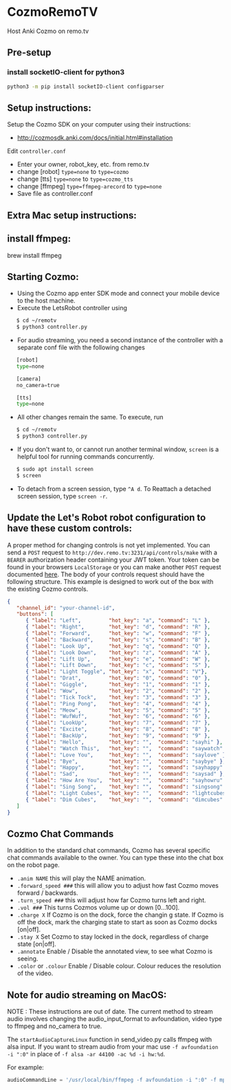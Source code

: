 # CozmoRemoTV
Host Anki Cozmo on remo.tv

## Pre-setup

### install socketIO-client for python3
```sh
python3 -m pip install socketIO-client configparser
```
## Setup instructions:

Setup the Cozmo SDK on your computer using their instructions:

* http://cozmosdk.anki.com/docs/initial.html#installation

Edit `controller.conf`

* Enter your owner, robot_key, etc. from remo.tv
* change [robot] `type=none` to `type=cozmo`
* change [tts] `type=none` to `type=cozmo_tts`
* change [ffmpeg] `type=ffmpeg-arecord` to `type=none`
* Save file as controller.conf

## Extra Mac setup instructions:
## install ffmpeg:
brew install ffmpeg

## Starting Cozmo:

* Using the Cozmo app enter SDK mode and connect your mobile device to the host machine.
* Execute the LetsRobot controller using 
```sh 
   $ cd ~/remotv
   $ python3 controller.py
```
* For audio streaming, you need a second instance of the controller with a separate conf file with the following changes
```python
   [robot]
   type=none

   [camera]
   no_camera=true

   [tts]
   type=none
```
* All other changes remain the same. To execute, run
```sh
   $ cd ~/remotv
   $ python3 controller.py
```

* If you don't want to, or cannot run another terminal window, `screen` is a helpful tool for running commands concurrently.

```sh
   $ sudo apt install screen
   $ screen
```
 * To detach from a screen session, type `^A d`. To Reattach a detached screen session, type `screen -r`.

## Update the Let's Robot robot configuration to have these custom controls:
A proper method for changing controls is not yet implemented. You can send a `POST` request to `http://dev.remo.tv:3231/api/controls/make` with a `BEARER` authorization header containing your JWT token. Your token can be found in your browsers `LocalStorage` or you can make another `POST` request documented [here](https://documenter.getpostman.com/view/7535161/S1a34nhU?version=latest#2319b7c3-7415-43e6-a086-c1e1b0c27688). The body of your controls request should have the following structure. This example is designed to work out of the box with the existing Cozmo controls.

```json
{
   "channel_id": "your-channel-id",
   "buttons": [
      { "label": "Left",         "hot_key": "a", "command": "L" },
      { "label": "Right",        "hot_key": "d", "command": "R" },
      { "label": "Forward",      "hot_key": "w", "command": "F" },
      { "label": "Backward",     "hot_key": "s", "command": "B" },
      { "label": "Look Up",      "hot_key": "q", "command": "Q" },
      { "label": "Look Down",    "hot_key": "z", "command": "A" },
      { "label": "Lift Up",      "hot_key": "e", "command": "W" },
      { "label": "Lift Down",    "hot_key": "c", "command": "S" },
      { "label": "Light Toggle", "hot_key": "x", "command": "V"},
      { "label": "Drat",         "hot_key": "0", "command": "0" },
      { "label": "Giggle",       "hot_key": "1", "command": "1" },
      { "label": "Wow",          "hot_key": "2", "command": "2" },
      { "label": "Tick Tock",    "hot_key": "3", "command": "3" },
      { "label": "Ping Pong",    "hot_key": "4", "command": "4" },
      { "label": "Meow",         "hot_key": "5", "command": "5" },
      { "label": "WufWuf",       "hot_key": "6", "command": "6" },
      { "label": "LookUp",       "hot_key": "7", "command": "7" },
      { "label": "Excite",       "hot_key": "8", "command": "8" },
      { "label": "BackUp",       "hot_key": "9", "command": "9" },
      { "label": "Hello",        "hot_key": "",  "command": "sayhi" },
      { "label": "Watch This",   "hot_key": "",  "command": "saywatch" },
      { "label": "Love You",     "hot_key": "",  "command": "saylove" },
      { "label": "Bye",          "hot_key": "",  "command": "saybye" },
      { "label": "Happy",        "hot_key": "",  "command": "sayhappy" },
      { "label": "Sad",          "hot_key": "",  "command": "saysad" },
      { "label": "How Are You",  "hot_key": "",  "command": "sayhowru" },
      { "label": "Sing Song",    "hot_key": "",  "command": "singsong" },
      { "label": "Light Cubes",  "hot_key": "",  "command": "lightcubes" },
      { "label": "Dim Cubes",    "hot_key": "",  "command": "dimcubes" }
   ]
}
```


## Cozmo Chat Commands
In addition to the standard chat commands, Cozmo has several specific chat commands available to the owner. You can type these into the chat box on the robot page.

* `.anim NAME` this will play the NAME animation.
* `.forward_speed ###` this will allow you to adjust how fast Cozmo moves forward / backwards.
* `.turn_speed ###` this will adjust how far Cozmo turns left and right.
* `.vol ###` This turns Cozmos volume up or down [0...100].
* `.charge X` If Cozmo is on the dock, force the changin g state. If Cozmo is off the dock, mark the charging state to start as soon as Cozmo docks [on|off].
* `.stay X` Set Cozmo to stay locked in the dock, regardless of charge state [on|off].
* `.annotate` Enable  / Disable the annotated view, to see what Cozmo is seeing.
* `.color` or `.colour` Enable / Disable colour. Colour reduces the resolution of the video.

## Note for audio streaming on MacOS:
NOTE : These instructions are out of date. The current method to stream audio involves changing the audio_input_format to avfoundation, video type to ffmpeg and no_camera to true.

The `startAudioCaptureLinux` function in send_video.py calls ffmpeg with alsa input. If you want to stream audio from your mac use `-f avfoundation -i ":0"` in place of `-f alsa -ar 44100 -ac %d -i hw:%d`.

For example:

```python
audioCommandLine = '/usr/local/bin/ffmpeg -f avfoundation -i ":0" -f mpegts -codec:a mp2 -b:a 128k -muxdelay 0.001 http://dev.remo.tv:1567/transmit?name=%s-audio' % (channelID)
```
